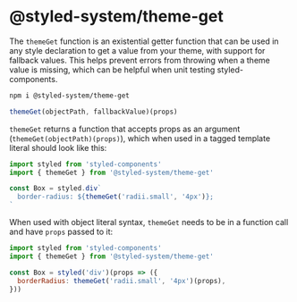 # @styled-system/theme-get

The `themeGet` function is an existential getter function
that can be used in any style declaration to get a value
from your theme, with support for fallback values.
This helps prevent errors from throwing when a theme value is missing,
which can be helpful when unit testing styled-components.

```sh
npm i @styled-system/theme-get
```

```js
themeGet(objectPath, fallbackValue)(props)
```

`themeGet` returns a function that accepts props as an argument
(`themeGet(objectPath)(props)`), which when used in a tagged template
literal should look like this:

```js
import styled from 'styled-components'
import { themeGet } from '@styled-system/theme-get'

const Box = styled.div`
  border-radius: ${themeGet('radii.small', '4px')};
`
```

When used with object literal syntax, `themeGet` needs to be in a
function call and have `props` passed to it:

```js
import styled from 'styled-components'
import { themeGet } from '@styled-system/theme-get'

const Box = styled('div')(props => ({
  borderRadius: themeGet('radii.small', '4px')(props),
}))
```
